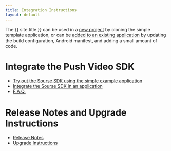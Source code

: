 ```yaml
---
title: Integration Instructions
layout: default 
---
```


The {{ site.title }} can be used in a [new project](#new-project) by cloning the simple template application,  or can be [added to an existing application](#add-to-existing-project) by updating the build configuration, Android manifest, and adding a small amount of code.

# Integrate the Push Video SDK

 * [Try out the Sourse SDK using the simple example application](new-project.html)
 * [Integrate the Sourse SDK in an application](apidocs/co/sourse/pvnsdk/Sourse.html)
 * [F.A.Q.](faq.html)

<!--# Optional Configuration-->

 <!--* [Application Re-Engagement Deep Linking](deep-linking.html)-->
 <!--* [Audience Segmentation](segmentation.html)-->

# Release Notes and Upgrade Instructions

 * [Release Notes](changelog.html)
 * [Upgrade Instructions](upgrade-instructions.html)



